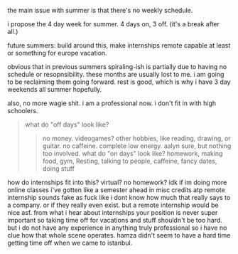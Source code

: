 the main issue with summer is that there's no weekly schedule. 

i propose the 4 day week for summer. 4 days on, 3 off. (it's a break after all.)

future summers: build around this, make internships remote capable at least or something for europe vacation. 

obvious that in previous summers spiraling-ish is partially due to having no schedule or resopnsibility. these months are usually lost to me. i am going to be reclaiming them going forward. 
rest is good, which is why i have 3 day weekends all summer hopefully. 


also, no more wagie shit. i am a professional now. i don't fit in with high schoolers.





>what do "off days" look like?
>>no money. videogames? other hobbies, like reading, drawing, or guitar.  no caffeine. complete low energy. aalyn sure, but nothing too involved.
>what do "on days" look like?
>>homework, making food, gym, Resting, talking to people, caffeine, fancy dates, doing stuff


how do internships fit into this? virtual? no homework? idk if im doing more online classes i've gotten like a semester ahead in misc credits atp
remote internship sounds fake as fuck like i dont know how much that really says to a company. or if they really even exist. but a remote internship would be nice asf.
from what i hear about internships your position is never super important so taking time off for vacations and stuff shouldn't be too hard. but i do not have any experience in anything truly professional so i have no clue how that whole scene operates. hamza didn't seem to have a hard time getting time off when we came to istanbul. 